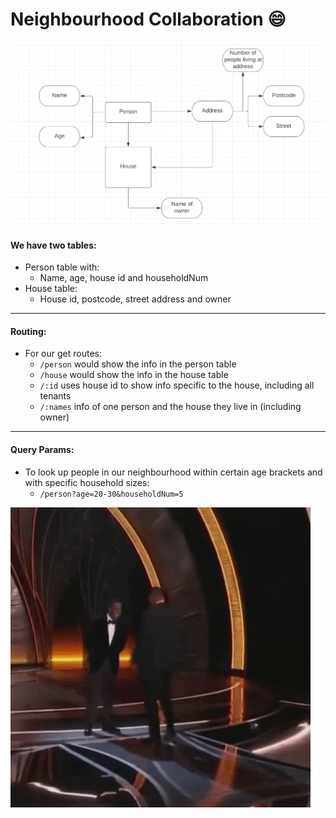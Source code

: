 # Neighbourhood Collaboration :smile:

![image](schema.png)

#### We have two tables:
- Person table with:
    - Name, age, house id and householdNum
- House table:
    - House id, postcode, street address and owner
---
#### Routing:
- For our get routes:
    - `/person` would show the info in the person table
    - `/house` would show the info in the house table
    - `/:id` uses house id to show info specific to the house, including all tenants
    - `/:names` info of one person and the house they live in (including owner)
---
#### Query Params:
- To look up people in our neighbourhood within certain age brackets and with specific household sizes:
    - `/person?age=20-30&householdNum=5`

![gif](slap.gif)
